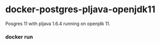 # docker-postgres-pljava-openjdk11
Posgres 11 with pljava 1.6.4 running on openjdk 11.
### docker run
